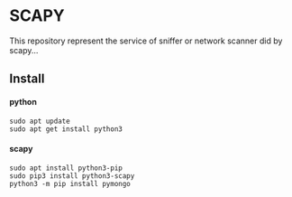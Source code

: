 # SCAPY
This repository represent the service of sniffer or network scanner did by scapy... 
## 

## Install

#### python
```
sudo apt update
sudo apt get install python3
```

#### scapy
```
sudo apt install python3-pip
sudo pip3 install python3-scapy
python3 -m pip install pymongo
```
